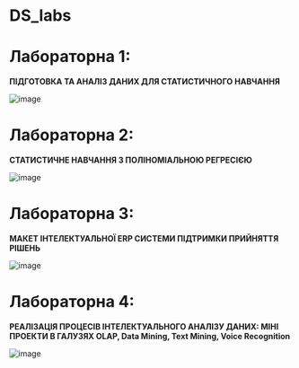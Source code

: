 # DS_labs

# Лабораторна 1: 

**ПІДГОТОВКА ТА АНАЛІЗ ДАНИХ ДЛЯ СТАТИСТИЧНОГО НАВЧАННЯ**

![image](https://github.com/zerorchik/DS_labs/assets/103893849/dbca16fd-0f5c-4f56-b111-cf3927fc7940)

# Лабораторна 2: 

**СТАТИСТИЧНЕ НАВЧАННЯ З ПОЛІНОМІАЛЬНОЮ РЕГРЕСІЄЮ**

![image](https://github.com/zerorchik/DS_labs/assets/103893849/fd64c47d-32cb-4e1c-91fa-23cb4fda4b69)

# Лабораторна 3: 

**МАКЕТ ІНТЕЛЕКТУАЛЬНОЇ ERP СИСТЕМИ ПІДТРИМКИ ПРИЙНЯТТЯ РІШЕНЬ**

![image](https://github.com/zerorchik/DS_labs/assets/103893849/5e5f8ba6-eb9c-4d2e-b783-1fdfc5d65043)

# Лабораторна 4: 

**РЕАЛІЗАЦІЯ ПРОЦЕСІВ ІНТЕЛЕКТУАЛЬНОГО АНАЛІЗУ ДАНИХ: МІНІ ПРОЕКТИ В ГАЛУЗЯХ OLAP, Data Mining, Text Mining, Voice Recognition**

![image](https://github.com/zerorchik/DS_labs/assets/103893849/f5408387-8356-4f56-9dbb-90024c7e07ca)
